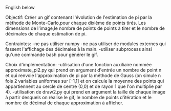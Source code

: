 English below 


Objectif: 
Créer un gif contenant l'évolution de l'estimation de pi par la méthode de Monte-Carlo,pour chaque dixième de points tirés. Les dimensions de l'image,le nombre de points de points à tirer et le nombre de décimales de chaque estimation de pi.

Contraintes:
-ne pas utiliser numpy 
-ne pas utiliser de modules externes qui fassent l'affichage des décimales à la main.
-utiliser subprocess ainsi qu'une commande bash pour générer le gif.

Choix d'implémentation:
-utilisation d'une fonction auxiliaire nommée approximate_pi2.py qui prend en argument d'entrée un nombre de point n et qui renvoie l'approximation de pi par la méthode de Gauss (on simule n fois 2 variables uniformes sur [-1,1] et on calcule la moyenne des points qui appartiennent au cercle de centre (0,0) et de rayon 1 que l'on multiplie par 4).
-utilisation de draw2.py qui prend en argument la taille de chaque image à partir desquels on réalise le gif, le nombre de points d'itération et le nombre de décimal de chaque approximation à afficher.
